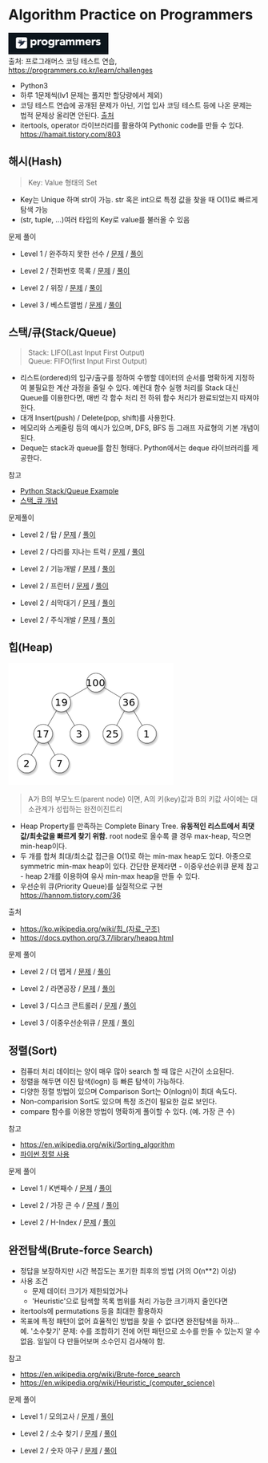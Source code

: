 # Algorithm Practice on Programmers

<img src="/imgs/icon_programmers.png" width="200px" alt="icon programmers"></img>
<br>
출처: 프로그래머스 코딩 테스트 연습,
<br>
https://programmers.co.kr/learn/challenges

- Python3
- 하루 1문제씩(lv1 문제는 풀지만 할당량에서 제외)
- 코딩 테스트 연습에 공개된 문제가 아닌, 기업 입사 코딩 테스트 등에 나온 문제는 법적 문제상 올리면 안된다. [출처](https://programmers.zendesk.com/hc/ko/articles/360034546572-프로그래머스의-알고리즘-문제-풀이를-개인-블로그-깃헙-기타-사이트에-올려도-되나요-)
- itertools, operator 라이브러리를 활용하여 Pythonic code를 만들 수 있다.<br>https://hamait.tistory.com/803


## 해시(Hash)
>Key: Value 형태의 Set
- Key는 Unique 하며 str이 가능. str 혹은 int으로 특정 값을 찾을 때 O(1)로 빠르게 탐색 가능
- (str, tuple, ...)여러 타입의 Key로 value를 불러올 수 있음

문제 풀이
- Level 1 / 완주하지 못한 선수 / 
[문제](https://programmers.co.kr/learn/courses/30/lessons/42576?language=python3)
/
[풀이](https://github.com/minsik-um/algorithm_practice/blob/master/programmers/hash/완주하지%20못한%20선수.py)

- Level 2 / 전화번호 목록 / 
[문제](https://programmers.co.kr/learn/courses/30/lessons/42577)
/
[풀이](https://github.com/minsik-um/algorithm_practice/blob/master/programmers/hash/전화번호%20목록.py)

- Level 2 / 위장 / 
[문제](https://programmers.co.kr/learn/courses/30/lessons/42578)
/
[풀이](https://github.com/minsik-um/algorithm_practice/blob/master/programmers/hash/위장.py)

- Level 3 / 베스트앨범 / 
[문제](https://programmers.co.kr/learn/courses/30/lessons/42579)
/
[풀이](https://github.com/minsik-um/algorithm_practice/blob/master/programmers/hash/베스트앨범.py)


## 스택/큐(Stack/Queue)
>Stack: LIFO(Last Input First Output)<br>
Queue: FIFO(first Input First Output)

- 리스트(ordered)의 입구/출구를 정하여 수행할 데이터의 순서를 명확하게 지정하여 불필요한 계산 과정을 줄일 수 있다. 예컨대 함수 실행 처리를 Stack 대신 Queue를 이용한다면, 매번 각 함수 처리 전 하위 함수 처리가 완료되었는지 따져야 한다. 
- 대개 Insert(push) / Delete(pop, shift)를 사용한다.
- 메모리와 스케줄링 등의 예시가 있으며, DFS, BFS 등 그래프 자료형의 기본 개념이 된다.
- Deque는 stack과 queue를 합친 형태다. Python에서는 deque 라이브러리를 제공한다.

참고
- [Python Stack/Queue Example](https://docs.python.org/3/tutorial/datastructures.html?highlight=list#using-lists-as-queues)
- [스택_큐 개념](https://mygumi.tistory.com/357)

문제풀이
- Level 2 / 탑 / 
[문제](https://programmers.co.kr/learn/courses/30/lessons/42588)
/
[풀이](https://github.com/minsik-um/algorithm_practice/blob/master/programmers/stack_queue/탑.py)

- Level 2 / 다리를 지나는 트럭 / 
[문제](https://programmers.co.kr/learn/courses/30/lessons/42583)
/
[풀이](https://github.com/minsik-um/algorithm_practice/blob/master/programmers/stack_queue/다리를%20지나는%20트럭.py)

- Level 2 / 기능개발 / 
[문제](https://programmers.co.kr/learn/courses/30/lessons/42586)
/
[풀이](https://github.com/minsik-um/algorithm_practice/blob/master/programmers/stack_queue/기능개발.py)

- Level 2 / 프린터 / 
[문제](https://programmers.co.kr/learn/courses/30/lessons/42587)
/
[풀이](https://github.com/minsik-um/algorithm_practice/blob/master/programmers/stack_queue/프린터.py)

- Level 2 / 쇠막대기 / 
[문제](https://programmers.co.kr/learn/courses/30/lessons/42585)
/
[풀이](https://github.com/minsik-um/algorithm_practice/blob/master/programmers/stack_queue/쇠막대기.py)

- Level 2 / 주식개발 / 
[문제](https://programmers.co.kr/learn/courses/30/lessons/42584)
/
[풀이](https://github.com/minsik-um/algorithm_practice/blob/master/programmers/stack_queue/주식개발.py)


## 힙(Heap)
<img src="/imgs/heap_example.png" width="330px" alt="heap example"></img>
>A가 B의 부모노드(parent node) 이면, A의 키(key)값과 B의 키값 사이에는 대소관계가 성립하는 완전이진트리
- Heap Property를 만족하는 Complete Binary Tree. **유동적인 리스트에서 최댓값/최솟값을 빠르게 찾기 위함.** root node로 올수록 클 경우 max-heap, 작으면 min-heap이다.
- 두 개를 합쳐 최대/최소값 접근을 O(1)로 하는 min-max heap도 있다. 아종으로 symmetric min-max heap이 있다. 간단한 문제라면 - 이중우선순위큐 문제 참고 - heap 2개를 이용하여 유사 min-max heap을 만들 수 있다.
- 우선순위 큐(Priority Queue)를 실질적으로 구현
https://hannom.tistory.com/36

출처
- https://ko.wikipedia.org/wiki/힙_(자료_구조)
- https://docs.python.org/3.7/library/heapq.html

문제 풀이
- Level 2 / 더 맵게 / 
[문제](https://programmers.co.kr/learn/courses/30/lessons/42626)
/
[풀이](https://github.com/minsik-um/algorithm_practice/blob/master/programmers/heap/더%20맵게.py)

- Level 2 / 라면공장 / 
[문제](https://programmers.co.kr/learn/courses/30/lessons/42629)
/
[풀이](https://github.com/minsik-um/algorithm_practice/blob/master/programmers/heap/라면공장.py)

- Level 3 / 디스크 콘트롤러 / 
[문제](https://programmers.co.kr/learn/courses/30/lessons/42627)
/
[풀이](https://github.com/minsik-um/algorithm_practice/blob/master/programmers/heap/디스크%20콘트롤러.py)

- Level 3 / 이중우선순위큐 / 
[문제](https://programmers.co.kr/learn/courses/30/lessons/42628)
/
[풀이](https://github.com/minsik-um/algorithm_practice/blob/master/programmers/heap/이중우선순위큐.py)


## 정렬(Sort)
- 컴퓨터 처리 데이터는 양이 매우 많아 search 할 때 많은 시간이 소요된다.
- 정렬을 해두면 이진 탐색(logn) 등 빠른 탐색이 가능하다.
- 다양한 정렬 방법이 있으며 Comparison Sort는 O(nlogn)이 최대 속도다.
- Non-comparision Sort도 있으며 특정 조건이 필요한 걸로 보인다.
- compare 함수를 이용한 방법이 명확하게 풀이할 수 있다. (예. 가장 큰 수)

참고
- https://en.wikipedia.org/wiki/Sorting_algorithm
- [파이썬 정렬 사용](https://docs.python.org/ko/3/howto/sorting.html)

문제 풀이
- Level 1 / K번째수 / 
[문제](https://programmers.co.kr/learn/courses/30/lessons/42748)
/
[풀이](https://github.com/minsik-um/algorithm_practice/blob/master/programmers/sort/k번째수.py)

- Level 2 / 가장 큰 수 / 
[문제](https://programmers.co.kr/learn/courses/30/lessons/42746)
/
[풀이](https://github.com/minsik-um/algorithm_practice/blob/master/programmers/sort/가장%20큰%20수.py)

- Level 2 / H-Index / 
[문제](https://programmers.co.kr/learn/courses/30/lessons/42747)
/
[풀이](https://github.com/minsik-um/algorithm_practice/blob/master/programmers/sort/h-index.py)


## 완전탐색(Brute-force Search)
- 정답을 보장하지만 시간 복잡도는 포기한 최후의 방법 (거의 O(n**2) 이상)
- 사용 조건
    - 문제 데이터 크기가 제한되었거나
    - 'Heuristic'으로 탐색할 목록 범위를 처리 가능한 크기까지 줄인다면
- itertools에 permutations 등을 최대한 활용하자
- 목표에 특정 패턴이 없어 효율적인 방법을 찾을 수 없다면 완전탐색을 하자...
<br>예. '소수찾기' 문제: 수를 조합하기 전에 어떤 패턴으로 소수를 만들 수 있는지 알 수 없음. 일일이 다 만들어보며 소수인지 검사해야 함.


참고
- https://en.wikipedia.org/wiki/Brute-force_search
- https://en.wikipedia.org/wiki/Heuristic_(computer_science)

문제 풀이
- Level 1 / 모의고사 / 
[문제](https://programmers.co.kr/learn/courses/30/lessons/42840)
/
[풀이](https://github.com/minsik-um/algorithm_practice/blob/master/programmers/brute_force_search/모의고사.py)

- Level 2 / 소수 찾기 / 
[문제](https://programmers.co.kr/learn/courses/30/lessons/42839)
/
[풀이](https://github.com/minsik-um/algorithm_practice/blob/master/programmers/brute_force_search/소수%20찾기.py)

- Level 2 / 숫자 야구 / 
[문제](https://programmers.co.kr/learn/courses/30/lessons/42841)
/
[풀이](https://github.com/minsik-um/algorithm_practice/blob/master/programmers/brute_force_search/숫자%20야구.py)

